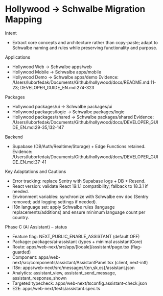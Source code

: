 # Hollywood → Schwalbe Migration Mapping

Intent
- Extract core concepts and architecture rather than copy-paste; adapt to Schwalbe naming and rules while preserving functionality and purpose.

Applications
- Hollywood Web → Schwalbe apps/web
- Hollywood Mobile → Schwalbe apps/mobile
- Hollywood Demo → Schwalbe apps/demo
Evidence: /Users/luborfedak/Documents/Github/hollywood/docs/README.md:11-23; DEVELOPER_GUIDE_EN.md:274-323

Packages
- Hollywood packages/ui → Schwalbe packages/ui
- Hollywood packages/logic → Schwalbe packages/logic
- Hollywood packages/shared → Schwalbe packages/shared
Evidence: /Users/luborfedak/Documents/Github/hollywood/docs/DEVELOPER_GUIDE_EN.md:29-35,132-147

Backend
- Supabase (DB/Auth/Realtime/Storage) + Edge Functions retained.
Evidence: /Users/luborfedak/Documents/Github/hollywood/docs/DEVELOPER_GUIDE_EN.md:37-41

Key Adaptations and Cautions
- Error tracking: replace Sentry with Supabase logs + DB + Resend.
- React version: validate React 19.1.1 compatibility; fallback to 18.3.1 if needed.
- Environment variables: synchronize with Schwalbe env doc (Sentry removed; add logging settings if needed).
- i18n language set: apply Schwalbe rules (language replacements/additions) and ensure minimum language count per country.

Phase C (AI Assistant) – status
- Feature flag: NEXT_PUBLIC_ENABLE_ASSISTANT (default OFF)
- Package: packages/ai-assistant (types + minimal assistantCore)
- Route: apps/web-next/src/app/[locale]/assistant/page.tsx (flag-guarded)
- Component: apps/web-next/src/components/assistant/AssistantPanel.tsx (client, next-intl)
- i18n: apps/web-next/src/messages/{en,sk,cs}/assistant.json
- Analytics: assistant_view, assistant_send_message, assistant_response_shown
- Targeted typecheck: apps/web-next/tsconfig.assistant-check.json
- E2E: apps/web-next/tests/assistant.spec.ts


